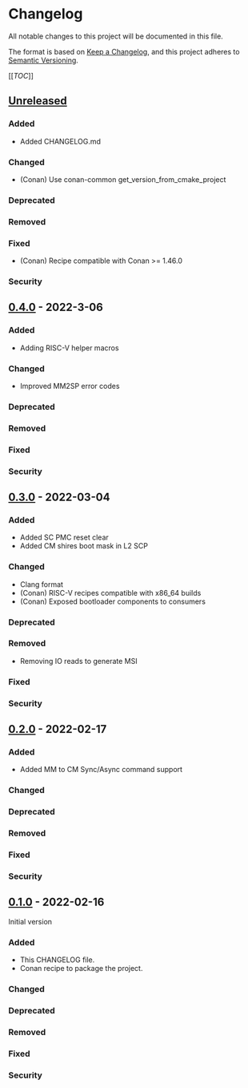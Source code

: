 # Changelog
All notable changes to this project will be documented in this file.

The format is based on [Keep a Changelog](https://keepachangelog.com/en/1.0.0/),
and this project adheres to [Semantic Versioning](https://semver.org/spec/v2.0.0.html).

[[_TOC_]]

## [Unreleased]

### Added
- Added CHANGELOG.md
### Changed
- (Conan) Use conan-common get_version_from_cmake_project
### Deprecated
### Removed
### Fixed
- (Conan) Recipe compatible with Conan >= 1.46.0
### Security

## [0.4.0] - 2022-3-06
### Added
- Adding RISC-V helper macros
### Changed
- Improved MM2SP error codes
### Deprecated
### Removed
### Fixed
### Security

## [0.3.0] - 2022-03-04
### Added
- Added SC PMC reset clear
- Added CM shires boot mask in L2 SCP
### Changed
- Clang format
- (Conan) RISC-V recipes compatible with x86_64 builds
- (Conan) Exposed bootloader components to consumers
### Deprecated
### Removed
- Removing IO reads to generate MSI
### Fixed
### Security

## [0.2.0] - 2022-02-17
### Added
- Added MM to CM Sync/Async command support
### Changed
### Deprecated
### Removed
### Fixed
### Security

## [0.1.0] - 2022-02-16
Initial version
### Added
- This CHANGELOG file.
- Conan recipe to package the project.
### Changed
### Deprecated
### Removed
### Fixed
### Security

[Unreleased]: https://gitlab.esperanto.ai/software/et-common-libs/-/compare/v0.4.0...master
[0.4.0]: https://gitlab.esperanto.ai/software/et-common-libs/-/compare/v0.3.0...v0.4.0
[0.3.0]: https://gitlab.esperanto.ai/software/et-common-libs/-/compare/v0.2.0...v0.3.0
[0.2.0]: https://gitlab.esperanto.ai/software/et-common-libs/-/compare/v0.1.0...v0.2.0
[0.1.0]: https://gitlab.esperanto.ai/software/et-common-libs/-/tags/v0.1.0